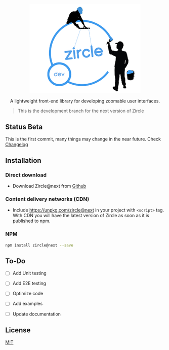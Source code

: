 <p align="center">
  <a href="http://zircle.io">
    <img src="docs/_images/zircle-dev.png" width="350">
  </a>
</p>

<p align="center">
  A lightweight front-end library for developing zoomable user interfaces.
</p>

> This is the development branch for the next version of Zircle

## Status Beta
This is the first commit, many things may change in the near future. Check [Changelog](https://github.com/zircleUI/zircleUI/tree/dev/CHANGELOG.md)

## Installation

### Direct download 
* Download Zircle@next from [Github](https://github.com/zircleUI/zircleUI/tree/dev/dist)

### Content delivery networks (CDN)

* Include https://unpkg.com/zircle@next in your project with ```<script>``` tag. With CDN you will have the latest version of Zircle as soon as it is published to npm.

### NPM

```bash 
npm install zircle@next --save
```

## To-Do

- [ ] Add Unit testing
- [ ] Add E2E testing
- [ ] Optimize code
- [ ] Add examples
- [ ] Update documentation


## License
[MIT](http://opensource.org/licenses/MIT)
